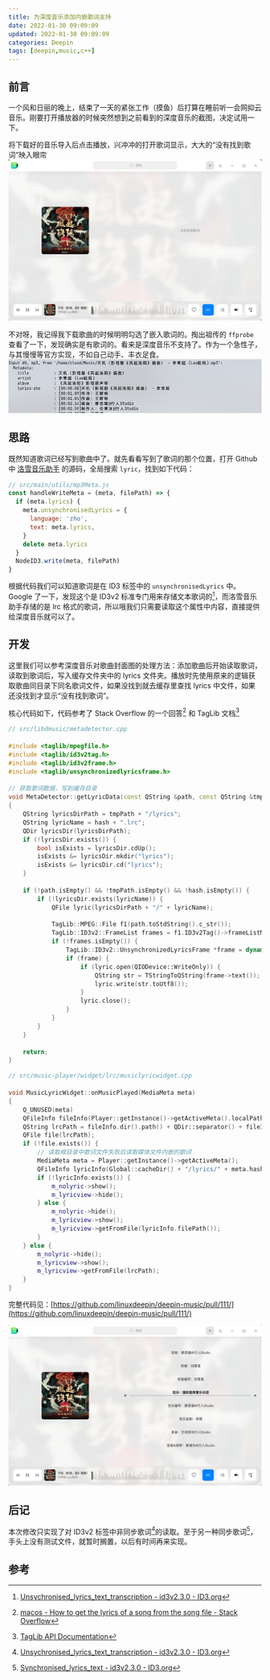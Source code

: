 ```yaml
---
title: 为深度音乐添加内嵌歌词支持
date: 2022-01-30 09:09:09
updated: 2022-01-30 09:09:09
categories: Deepin
tags: [deepin,music,c++]
---
```


## 前言
一个风和日丽的晚上，结束了一天的紧张工作（摸鱼）后打算在睡前听一会网抑云音乐。刚要打开播放器的时候突然想到之前看到的深度音乐的截图，决定试用一下。

将下载好的音乐导入后点击播放，兴冲冲的打开歌词显示，大大的“没有找到歌词”映入眼帘
![没有找到歌词](/img/posts/deepin-music-embeded-lyrics/1.png)

不对呀，我记得我下载歌曲的时候明明勾选了嵌入歌词的。掏出祖传的 `ffprobe` 查看了一下，发现确实是有歌词的。看来是深度音乐不支持了。作为一个急性子，与其慢慢等官方实现，不如自己动手、丰衣足食。
![ffprobe 结果](/img/posts/deepin-music-embeded-lyrics/2.png)

## 思路
既然知道歌词已经写到歌曲中了。就先看看写到了歌词的那个位置，打开 Github 中 [洛雪音乐助手](https://github.com/lyswhut/lx-music-desktop) 的源码，全局搜索 `lyric`，找到如下代码：

```javascript
// src/main/utils/mp3Meta.js
const handleWriteMeta = (meta, filePath) => {
  if (meta.lyrics) {
    meta.unsynchronisedLyrics = {
      language: 'zho',
      text: meta.lyrics,
    }
    delete meta.lyrics
  }
  NodeID3.write(meta, filePath)
}
```
根据代码我们可以知道歌词是在 ID3 标签中的 `unsynchronisedLyrics` 中。Google 了一下，发现这个是 ID3v2 标准专门用来存储文本歌词的[^1]，而洛雪音乐助手存储的是 lrc 格式的歌词，所以哦我们只需要读取这个属性中内容，直接提供给深度音乐就可以了。

## 开发
这里我们可以参考深度音乐对歌曲封面图的处理方法：添加歌曲后开始读取歌词，读取到歌词后，写入缓存文件夹中的 lyrics 文件夹。播放时先使用原来的逻辑获取歌曲同目录下同名歌词文件，如果没找到就去缓存里查找 lyrics 中文件，如果还没找到才显示“没有找到歌词”。

核心代码如下，代码参考了 Stack Overflow 的一个回答[^2] 和 TagLib 文档[^3]
```cpp
// src/libdmusic/metadetector.cpp

#include <taglib/mpegfile.h>
#include <taglib/id3v2tag.h>
#include <taglib/id3v2frame.h>
#include <taglib/unsynchronizedlyricsframe.h>

// 获取歌词数据，写到缓存目录
void MetaDetector::getLyricData(const QString &path, const QString &tmpPath, const QString &hash)
{
    QString lyricsDirPath = tmpPath + "/lyrics";
    QString lyricName = hash + ".lrc";
    QDir lyricsDir(lyricsDirPath);
    if (!lyricsDir.exists()) {
        bool isExists = lyricsDir.cdUp();
        isExists &= lyricsDir.mkdir("lyrics");
        isExists &= lyricsDir.cd("lyrics");
    }

    if (!path.isEmpty() && !tmpPath.isEmpty() && !hash.isEmpty()) {
        if (!lyricsDir.exists(lyricName)) {
            QFile lyric(lyricsDirPath + "/" + lyricName);

            TagLib::MPEG::File f1(path.toStdString().c_str());
            TagLib::ID3v2::FrameList frames = f1.ID3v2Tag()->frameListMap()["USLT"];
            if (!frames.isEmpty()) {
                TagLib::ID3v2::UnsynchronizedLyricsFrame *frame = dynamic_cast<TagLib::ID3v2::UnsynchronizedLyricsFrame *>(frames.front());
                if (frame) {
                    if (lyric.open(QIODevice::WriteOnly)) {
                        QString str = TStringToQString(frame->text());
                        lyric.write(str.toUtf8());
                    }
                    lyric.close();
                }
            }   
        }
    }

    return;
}

```

```cpp
// src/music-player/widget/lrc/musiclyricwidget.cpp

void MusicLyricWidget::onMusicPlayed(MediaMeta meta)
{
    Q_UNUSED(meta)
    QFileInfo fileInfo(Player::getInstance()->getActiveMeta().localPath);
    QString lrcPath = fileInfo.dir().path() + QDir::separator() + fileInfo.completeBaseName() + ".lrc";
    QFile file(lrcPath);
    if (!file.exists()) {
        // 读取根目录中歌词文件失败后读取媒体文件内嵌的歌词
        MediaMeta meta = Player::getInstance()->getActiveMeta();
        QFileInfo lyricInfo(Global::cacheDir() + "/lyrics/" + meta.hash + ".lrc");
        if (!lyricInfo.exists()) {
            m_nolyric->show();
            m_lyricview->hide();
        } else {
            m_nolyric->hide();
            m_lyricview->show();
            m_lyricview->getFromFile(lyricInfo.filePath());
        }
    } else {
        m_nolyric->hide();
        m_lyricview->show();
        m_lyricview->getFromFile(lrcPath);
    }
}
```

完整代码见：[https://github.com/linuxdeepin/deepin-music/pull/111/](https://github.com/linuxdeepin/deepin-music/pull/111/)

![效果图](/img/posts/deepin-music-embeded-lyrics/3.png)

## 后记
本次修改只实现了对 ID3v2 标签中非同步歌词[^1]的读取。至于另一种同步歌词[^4]，手头上没有测试文件，就暂时搁置，以后有时间再来实现。


## 参考
[^1]: [Unsychronised_lyrics_text_transcription - id3v2.3.0 - ID3.org](https://id3.org/id3v2.3.0#Unsychronised_lyrics.2Ftext_transcription)
[^2]: [macos - How to get the lyrics of a song from the song file - Stack Overflow](https://stackoverflow.com/questions/11051055/how-to-get-the-lyrics-of-a-song-from-the-song-file)
[^3]: [TagLib API Documentation](https://taglib.org/api/namespaceTagLib_1_1ID3v2.html)
[^4]: [Synchronised_lyrics_text - id3v2.3.0 - ID3.org](https://id3.org/id3v2.3.0#Synchronised_lyrics.2Ftext)